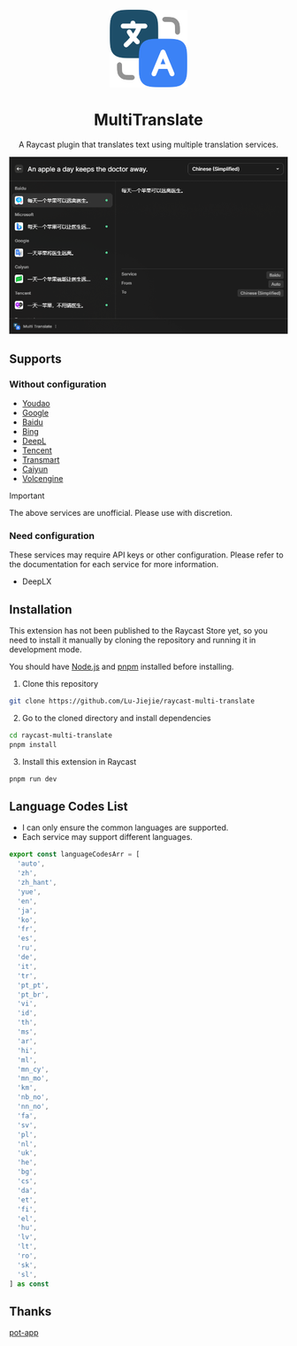 <p align="center">
<img src="./assets/icon.png" height="140">
</p>

<h1 align="center">
MultiTranslate
</h1>

<p align="center">
A Raycast plugin that translates text using multiple translation services.
</p>

<img width="900px" src="./assets/example.png">

## Supports

### Without configuration

- [Youdao](https://fanyi.youdao.com/)
- [Google](https://translate.google.com/)
- [Baidu](https://fanyi.baidu.com/)
- [Bing](https://www.bing.com/translator)
- [DeepL](https://www.deepl.com/translator)
- [Tencent](https://fanyi.qq.com/)
- [Transmart](https://transmart.qq.com)
- [Caiyun](https://fanyi.caiyunapp.com/)
- [Volcengine](https://translate.volcengine.com/)

> [!IMPORTANT]
> The above services are unofficial. Please use with discretion.

### Need configuration

These services may require API keys or other configuration. Please refer to the documentation for each service for more information.

- DeepLX

## Installation

This extension has not been published to the Raycast Store yet, so you need to install it manually by cloning the repository and running it in development mode.

You should have [Node.js](https://nodejs.org/en/download/) and [pnpm](https://pnpm.io/installation) installed before installing.

1. Clone this repository

```bash
git clone https://github.com/Lu-Jiejie/raycast-multi-translate
```

2. Go to the cloned directory and install dependencies

```bash
cd raycast-multi-translate
pnpm install
```

3. Install this extension in Raycast

```bash
pnpm run dev
```

## Language Codes List

+ I can only ensure the common languages are supported.
+ Each service may support different languages.

```typescript
export const languageCodesArr = [
  'auto',
  'zh',
  'zh_hant',
  'yue',
  'en',
  'ja',
  'ko',
  'fr',
  'es',
  'ru',
  'de',
  'it',
  'tr',
  'pt_pt',
  'pt_br',
  'vi',
  'id',
  'th',
  'ms',
  'ar',
  'hi',
  'ml',
  'mn_cy',
  'mn_mo',
  'km',
  'nb_no',
  'nn_no',
  'fa',
  'sv',
  'pl',
  'nl',
  'uk',
  'he',
  'bg',
  'cs',
  'da',
  'et',
  'fi',
  'el',
  'hu',
  'lv',
  'lt',
  'ro',
  'sk',
  'sl',
] as const
```

## Thanks

[pot-app](https://github.com/pot-app/pot-desktop)
